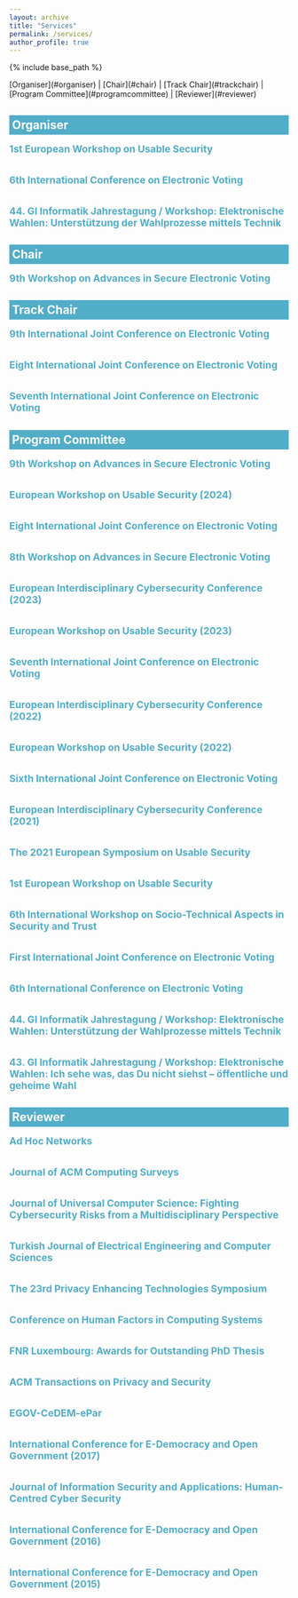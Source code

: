 ```yaml
---
layout: archive
title: "Services"
permalink: /services/
author_profile: true
---
```


{% include base_path %}


<p></p>
[Organiser](#organiser) | [Chair](#chair) | [Track Chair](#trackchair) | [Program Committee](#programcommittee) | [Reviewer](#reviewer)


<!-- Organiser -->
<h2 id="organiser" style="color: white; padding: 5px; background-color: #52adc8; margin-bottom: -20px">Organiser</h2>


<h2  style="color: #52adc8; font-size: 1.25em;  margin: 2em 0 0.5em;">1st European Workshop on Usable Security</h2>

<h2  style="color: #52adc8; font-size: 1.25em;  margin: 2em 0 0.5em;">6th International Conference on Electronic Voting</h2>

<h2  style="color: #52adc8; font-size: 1.25em;  margin: 2em 0 0.5em;">44. GI Informatik Jahrestagung / Workshop: Elektronische Wahlen: Unterstützung der Wahlprozesse mittels Technik</h2>


<!-- Chair -->
<h2 id="chair" style="color: white; padding: 5px; background-color: #52adc8; margin-bottom: -20px">Chair</h2>


<h2  style="color: #52adc8; font-size: 1.25em;  margin: 2em 0 0.5em;">9th Workshop on Advances in Secure Electronic Voting</h2>


<!-- Track chair -->
<h2 id="trackchair" style="color: white; padding: 5px; background-color: #52adc8; margin-bottom: -20px">Track Chair</h2>

<h2  style="color: #52adc8; font-size: 1.25em;  margin: 2em 0 0.5em;">9th International Joint Conference on Electronic Voting</h2>

<h2  style="color: #52adc8; font-size: 1.25em;  margin: 2em 0 0.5em;">Eight International Joint Conference on Electronic Voting</h2>

<h2  style="color: #52adc8; font-size: 1.25em;  margin: 2em 0 0.5em;">Seventh International Joint Conference on Electronic Voting</h2>


<!-- Program committee -->
<h2 id="programcommittee" style="color: white; padding: 5px; background-color: #52adc8; margin-bottom: -20px">Program Committee</h2>

<h2  style="color: #52adc8; font-size: 1.25em;  margin: 2em 0 0.5em;">9th Workshop on Advances in Secure Electronic Voting</h2>

<h2  style="color: #52adc8; font-size: 1.25em;  margin: 2em 0 0.5em;">European Workshop on Usable Security (2024)</h2>

<h2  style="color: #52adc8; font-size: 1.25em;  margin: 2em 0 0.5em;">Eight International Joint Conference on Electronic Voting</h2>

<h2  style="color: #52adc8; font-size: 1.25em;  margin: 2em 0 0.5em;">8th Workshop on Advances in Secure Electronic Voting</h2>

<h2  style="color: #52adc8; font-size: 1.25em;  margin: 2em 0 0.5em;">European Interdisciplinary Cybersecurity Conference (2023)</h2>

<h2  style="color: #52adc8; font-size: 1.25em;  margin: 2em 0 0.5em;">European Workshop on Usable Security (2023)</h2>

<h2  style="color: #52adc8; font-size: 1.25em;  margin: 2em 0 0.5em;">Seventh International Joint Conference on Electronic Voting</h2>

<h2  style="color: #52adc8; font-size: 1.25em;  margin: 2em 0 0.5em;">European Interdisciplinary Cybersecurity Conference (2022)</h2>

<h2  style="color: #52adc8; font-size: 1.25em;  margin: 2em 0 0.5em;">European Workshop on Usable Security (2022)</h2>

<h2  style="color: #52adc8; font-size: 1.25em;  margin: 2em 0 0.5em;">Sixth International Joint Conference on Electronic Voting</h2>

<h2  style="color: #52adc8; font-size: 1.25em;  margin: 2em 0 0.5em;">European Interdisciplinary Cybersecurity Conference (2021)</h2>

<h2  style="color: #52adc8; font-size: 1.25em;  margin: 2em 0 0.5em;">The 2021 European Symposium on Usable Security</h2>

<h2  style="color: #52adc8; font-size: 1.25em;  margin: 2em 0 0.5em;">1st European Workshop on Usable Security</h2>

<h2  style="color: #52adc8; font-size: 1.25em;  margin: 2em 0 0.5em;">6th International Workshop on Socio-Technical Aspects in Security and Trust</h2>

<h2  style="color: #52adc8; font-size: 1.25em;  margin: 2em 0 0.5em;">First International Joint Conference on Electronic Voting</h2>

<h2  style="color: #52adc8; font-size: 1.25em;  margin: 2em 0 0.5em;">6th International Conference on Electronic Voting</h2>

<h2  style="color: #52adc8; font-size: 1.25em;  margin: 2em 0 0.5em;">44. GI Informatik Jahrestagung / Workshop: Elektronische Wahlen: Unterstützung der Wahlprozesse mittels Technik</h2>

<h2  style="color: #52adc8; font-size: 1.25em;  margin: 2em 0 0.5em;">43. GI Informatik Jahrestagung / Workshop: Elektronische Wahlen: Ich sehe was, das Du nicht siehst –  öffentliche und geheime Wahl</h2>


<!-- Reviewer -->
<h2 id="reviewer" style="color: white; padding: 5px; background-color: #52adc8; margin-bottom: -20px">Reviewer</h2>

<h2  style="color: #52adc8; font-size: 1.25em;  margin: 2em 0 0.5em;">Ad Hoc Networks</h2>

<h2  style="color: #52adc8; font-size: 1.25em;  margin: 2em 0 0.5em;">Journal of ACM Computing Surveys</h2>

<h2  style="color: #52adc8; font-size: 1.25em;  margin: 2em 0 0.5em;">Journal of Universal Computer Science: Fighting Cybersecurity Risks from a Multidisciplinary Perspective</h2>

<h2  style="color: #52adc8; font-size: 1.25em;  margin: 2em 0 0.5em;">Turkish Journal of Electrical Engineering and Computer Sciences</h2>

<h2  style="color: #52adc8; font-size: 1.25em;  margin: 2em 0 0.5em;">The 23rd Privacy Enhancing Technologies Symposium</h2>

<h2  style="color: #52adc8; font-size: 1.25em;  margin: 2em 0 0.5em;">Conference on Human Factors in Computing Systems</h2>

<h2  style="color: #52adc8; font-size: 1.25em;  margin: 2em 0 0.5em;">FNR Luxembourg: Awards for Outstanding PhD Thesis</h2>

<h2  style="color: #52adc8; font-size: 1.25em;  margin: 2em 0 0.5em;">ACM Transactions on Privacy and Security</h2>

<h2  style="color: #52adc8; font-size: 1.25em;  margin: 2em 0 0.5em;">EGOV-CeDEM-ePar</h2>

<h2  style="color: #52adc8; font-size: 1.25em;  margin: 2em 0 0.5em;">International Conference for E-Democracy and Open Government (2017)</h2>

<h2  style="color: #52adc8; font-size: 1.25em;  margin: 2em 0 0.5em;">Journal of Information Security and Applications: Human-Centred Cyber Security</h2>

<h2  style="color: #52adc8; font-size: 1.25em;  margin: 2em 0 0.5em;">International Conference for E-Democracy and Open Government (2016)</h2>

<h2  style="color: #52adc8; font-size: 1.25em;  margin: 2em 0 0.5em;">International Conference for E-Democracy and Open Government (2015)</h2>